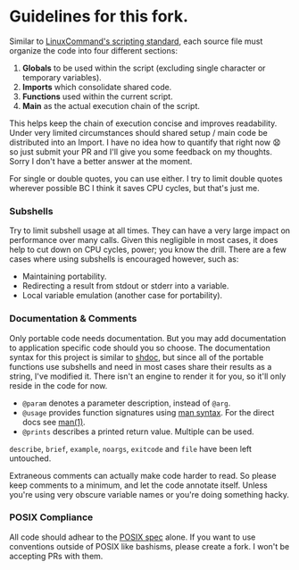# Guidelines for this fork.

Similar to [LinuxCommand's scripting standard][LCstandard],
each source file must organize the code into four different sections:
 1. **Globals** to be used within the script (excluding single character
     or temporary variables).
 2. **Imports** which consolidate shared code.
 3. **Functions** used within the current script.
 4. **Main** as the actual execution chain of the script.

This helps keep the chain of execution concise and improves readability.
Under very limited circumstances should shared setup / main code be distributed
into an Import. I have no idea how to quantify that right now &#x1F627; so just
submit your PR and I'll give you some feedback on my thoughts. Sorry I don't
have a better answer at the moment.

For single or double quotes, you can use either. I try to limit double quotes
wherever possible BC I think it saves CPU cycles, but that's just me.

### Subshells

Try to limit subshell usage at all times. They can have a very large impact on
performance over many calls. Given this negligible in most cases, it does help
to cut down on CPU cycles, power; you know the drill. There are a few cases
where using subshells is encouraged however, such as:
 * Maintaining portability.
 * Redirecting a result from stdout or stderr into a variable.
 * Local variable emulation (another case for portability).

### Documentation & Comments

Only portable code needs documentation. But you may add documentation to
application specific code should you so choose. The documentation syntax
for this project is similar to [shdoc][shdoc], but since all of the portable
functions use subshells and need in most cases share their results as a
string, I've modified it. There isn't an engine to render it for you,
so it'll only reside in the code for now.

 * `@param` denotes a parameter description, instead of `@arg`.
 * `@usage` provides function signatures using [man syntax][manflow].
   For the direct docs see [man(1)][manman].
 * `@prints` describes a printed return value. Multiple can be used.

`describe`, `brief`, `example`, `noargs`, `exitcode` and `file` have been
left untouched.


Extraneous comments can actually make code harder to read. So please keep
comments to a minimum, and let the code annotate itself. Unless you're using
very obscure variable names or you're doing something hacky.

### POSIX Compliance

All code should adhear to the [POSIX spec][POSIX] alone. If you want to use
conventions outside of POSIX like bashisms, please create a fork. I won't
be accepting PRs with them.

[POSIX]: https://pubs.opengroup.org/onlinepubs/9699919799
[shdoc]: https://github.com/reconquest/shdoc
[manflow]: https://unix.stackexchange.com/a/425026/276952
[manman]: https://man7.org/linux/man-pages/man1/man.1.html
[LCstandard]: https://linuxcommand.org/lc3_adv_standards.php

